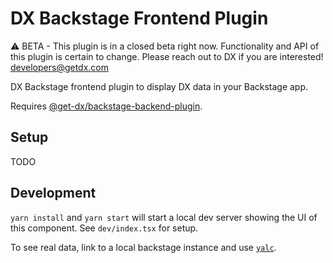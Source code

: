 # DX Backstage Frontend Plugin

⚠️ BETA - This plugin is in a closed beta right now. Functionality and API of this plugin is certain to change. Please reach out to DX if you are interested! developers@getdx.com

DX Backstage frontend plugin to display DX data in your Backstage app.

Requires [@get-dx/backstage-backend-plugin](https://github.com/get-dx/backstage-backend-plugin).

## Setup

TODO

## Development

`yarn install` and `yarn start` will start a local dev server showing the UI of this component. See `dev/index.tsx` for setup.

To see real data, link to a local backstage instance and use [`yalc`](https://github.com/wclr/yalc).
